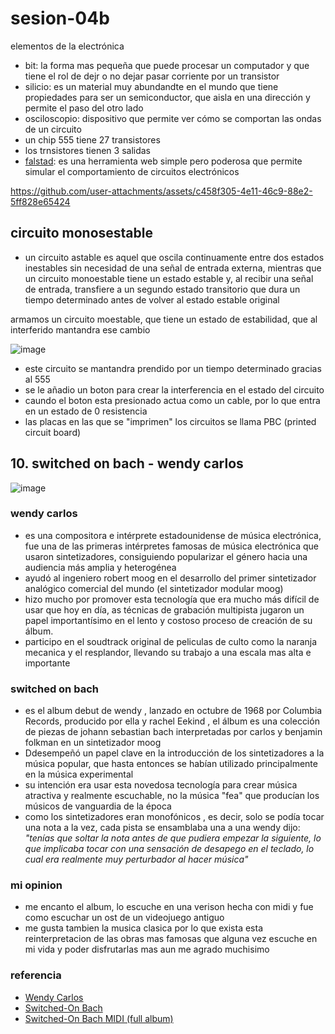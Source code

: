 # sesion-04b

elementos de la electrónica

- bit: la forma mas pequeña que puede procesar un computador y que tiene el rol de dejr o no dejar pasar corriente por un transistor
- silicio: es un material muy abundandte en el mundo que tiene propiedades para ser un semiconductor, que aisla en una dirección y permite el paso del otro lado
- osciloscopio: dispositivo que permite ver cómo se comportan las ondas de un circuito
- un chip 555 tiene 27 transistores
- los trnsistores tienen 3 salidas
- [falstad](https://www.falstad.com/circuit/circuitjs.html?ctz=CQAgjCAMB0l3BWEBmayxgQFgWAnAgBwBseATOmSApNSFstQKYC0GAUGMUsVuOSEK18VYlE7cUCKiJTFC-UfWh5VagvHhh2Ac3DFayafsOE+tSOwBK4Mgq7C7thRfq0krmAl30sC5PK+-mZQ4gBOKFRkZHzIMgahYPDsAO6RJs4ZlmlxINF8vHkx4jlRhAqFdi7sAMbpcYZUAQp8YKwKZNAA7F28eF1k8gREXZAesJAQlnq5zfUhFqn1ZLSFDSXLjXnlG7L5illLsg6ZJ9kHJ1hch2l+tPt3N-RCGVdiZ0cCZAhiZAN5Pw2RiixXW+3O60u1w+dXWcJWKBCrQmmlRmjaLC6UGg5SIyACkG4hDA+II2LgUx8cJC6ywcFCEIRcOM60Z91BTIR5z+UUBPO21TS-KqUjKgqCchaflF4gA8nl-t9foq6Qz2PLHkrnvdVYswF0+Cxclq2L8dhAkppyWMQFYmABnACW9oALgBDAB2NSYSyNYvSIvOpoVTSi-0ZIYDxUs+r4Wr2iuKFtR2LwYzwtodzvdXp9Qr5HPZ5iWwsg-gRK3FYLLkWECUsAHttoJQnS8ApxlNwOwm2QMy56EkxJ3EuwgA): es una herramienta web simple pero poderosa que permite simular el comportamiento de circuitos electrónicos

<https://github.com/user-attachments/assets/c458f305-4e11-46c9-88e2-5ff828e65424>

## circuito monosestable

- un circuito astable es aquel que oscila continuamente entre dos estados inestables sin necesidad de una señal de entrada externa, mientras que un circuito monoestable tiene un estado estable y, al recibir una señal de entrada, transfiere a un segundo estado transitorio que dura un tiempo determinado antes de volver al estado estable original

armamos un circuito moestable, que tiene un estado de estabilidad, que al interferido mantandra ese cambio

![image](https://github.com/user-attachments/assets/5bf1530a-dbfa-4597-a952-ab34429bb61b)

- este circuito se mantandra prendido por un tiempo determinado gracias al 555
- se le añadio un boton para crear la interferencia en el estado del circuito
- caundo el boton esta presionado actua como un cable, por lo que entra en un estado de 0 resistencia
- las placas en las que se "imprimen" los circuitos se llama PBC (printed circuit board)

## 10. switched on bach - wendy carlos

![image](https://github.com/user-attachments/assets/72324854-2556-424e-9d43-a81d52d613e3)

### wendy carlos

- es una compositora e intérprete estadounidense de música electrónica, fue una de las primeras intérpretes famosas de música electrónica que usaron sintetizadores, consiguiendo popularizar el género hacia una audiencia más amplia y heterogénea
- ayudó al ingeniero robert moog en el desarrollo del primer sintetizador analógico comercial del mundo (el sintetizador modular moog)
- hizo mucho por promover esta tecnología que era mucho más difícil de usar que hoy en día, as técnicas de grabación multipista jugaron un papel importantísimo en el lento y costoso proceso de creación de su álbum.
- participo en el soudtrack original de peliculas de culto como la naranja mecanica y el resplandor, llevando su trabajo a una escala mas alta e importante

### switched on bach

- es el album debut de wendy , lanzado en octubre de 1968 por Columbia Records, producido por ella y rachel Eekind , el álbum es una colección de piezas de johann sebastian bach interpretadas por carlos y benjamin folkman en un sintetizador moog
- Ddesempeñó un papel clave en la introducción de los sintetizadores a la música popular, que hasta entonces se habían utilizado principalmente en la música experimental
- su intención era usar esta novedosa tecnología para crear música atractiva y realmente escuchable, no la música "fea" que producían los músicos de vanguardia de la época
- como los sintetizadores eran monofónicos , es decir, solo se podía tocar una nota a la vez, cada pista se ensamblaba una a una wendy dijo: _"tenías que soltar la nota antes de que pudiera empezar la siguiente, lo que implicaba tocar con una sensación de desapego en el teclado, lo cual era realmente muy perturbador al hacer música"_

### mi opinion

- me encanto el album, lo escuche en una verison hecha con midi y fue como escuchar un ost de un videojuego antiguo
- me gusta tambien la musica clasica por lo que exista esta reinterpretacion de las obras mas famosas que alguna vez escuche en mi vida y poder disfrutarlas mas aun me agrado muchisimo

### referencia

- [Wendy Carlos](https://es.wikipedia.org/wiki/Wendy_Carlos)
- [Switched-On Bach](https://en-m-wikipedia-org.translate.goog/wiki/Switched-On_Bach?_x_tr_sl=en&_x_tr_tl=es&_x_tr_hl=es&_x_tr_pto=tc)
- [Switched-On Bach MIDI (full album)](https://www.youtube.com/watch?v=rmJeXhcQQa0)
